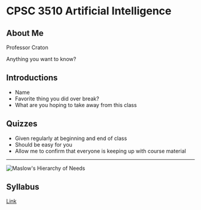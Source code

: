 CPSC 3510 Artificial Intelligence
=================================

About Me
--------

Professor Craton

Anything you want to know?

Introductions
-------------

- Name
- Favorite thing you did over break?
- What are you hoping to take away from this class

Quizzes
-------

- Given regularly at beginning and end of class
- Should be easy for you
- Allow me to confirm that everyone is keeping up with course material

---

![Maslow's Hierarchy of Needs](https://upload.wikimedia.org/wikipedia/commons/thumb/3/33/MaslowsHierarchyOfNeeds.svg/640px-MaslowsHierarchyOfNeeds.svg.png)

Syllabus
--------

[Link](../syllabus.html)
